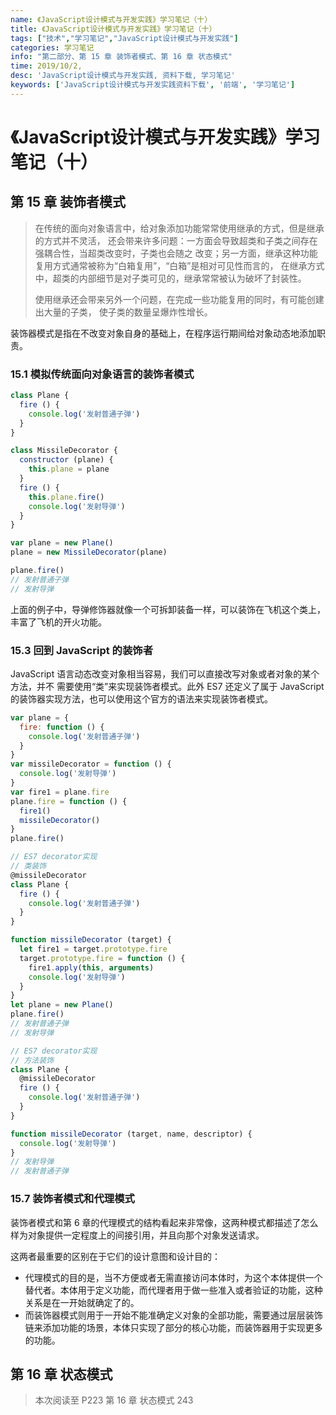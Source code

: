 ```yaml
---
name: 《JavaScript设计模式与开发实践》学习笔记（十）
title: 《JavaScript设计模式与开发实践》学习笔记（十）
tags: ["技术","学习笔记","JavaScript设计模式与开发实践"]
categories: 学习笔记
info: "第二部分、第 15 章 装饰者模式、第 16 章 状态模式"
time: 2019/10/2,
desc: 'JavaScript设计模式与开发实践, 资料下载, 学习笔记'
keywords: ['JavaScript设计模式与开发实践资料下载', '前端', '学习笔记']
---
```


# 《JavaScript设计模式与开发实践》学习笔记（十）

## 第 15 章 装饰者模式

> 在传统的面向对象语言中，给对象添加功能常常使用继承的方式，但是继承的方式并不灵活， 还会带来许多问题：一方面会导致超类和子类之间存在强耦合性，当超类改变时，子类也会随之 改变；另一方面，继承这种功能复用方式通常被称为“白箱复用”，“白箱”是相对可见性而言的， 在继承方式中，超类的内部细节是对子类可见的，继承常常被认为破坏了封装性。
>
> 使用继承还会带来另外一个问题，在完成一些功能复用的同时，有可能创建出大量的子类， 使子类的数量呈爆炸性增长。    

装饰器模式是指在不改变对象自身的基础上，在程序运行期间给对象动态地添加职责。

### 15.1 模拟传统面向对象语言的装饰者模式

```javascript
class Plane {
  fire () {
    console.log('发射普通子弹')
  }
}

class MissileDecorator {
  constructor (plane) {
    this.plane = plane
  }
  fire () {
    this.plane.fire()
    console.log('发射导弹')
  }
}

var plane = new Plane()
plane = new MissileDecorator(plane)

plane.fire()
// 发射普通子弹
// 发射导弹
```

上面的例子中，导弹修饰器就像一个可拆卸装备一样，可以装饰在飞机这个类上，丰富了飞机的开火功能。

### 15.3 回到 JavaScript 的装饰者

JavaScript 语言动态改变对象相当容易，我们可以直接改写对象或者对象的某个方法，并不 需要使用“类”来实现装饰者模式。此外 ES7 还定义了属于 JavaScript 的装饰器实现方法，也可以使用这个官方的语法来实现装饰者模式。

```javascript
var plane = {
  fire: function () {
    console.log('发射普通子弹')
  }
}
var missileDecorator = function () {
  console.log('发射导弹')
}
var fire1 = plane.fire
plane.fire = function () {
  fire1()
  missileDecorator()
}
plane.fire()
```

```javascript
// ES7 decorator实现
// 类装饰
@missileDecorator
class Plane {
  fire () {
    console.log('发射普通子弹')
  }
}

function missileDecorator (target) {
  let fire1 = target.prototype.fire
  target.prototype.fire = function () {
    fire1.apply(this, arguments)
    console.log('发射导弹')
  }
}
let plane = new Plane()
plane.fire()
// 发射普通子弹
// 发射导弹
```

```javascript
// ES7 decorator实现
// 方法装饰
class Plane {
  @missileDecorator
  fire () {
    console.log('发射普通子弹')
  }
}

function missileDecorator (target, name, descriptor) {
  console.log('发射导弹')
}
// 发射导弹
// 发射普通子弹
```

### 15.7 装饰者模式和代理模式

装饰者模式和第 6 章的代理模式的结构看起来非常像，这两种模式都描述了怎么样为对象提供一定程度上的间接引用，并且向那个对象发送请求。

这两者最重要的区别在于它们的设计意图和设计目的：

- 代理模式的目的是，当不方便或者无需直接访问本体时，为这个本体提供一个替代者。本体用于定义功能，而代理者用于做一些准入或者验证的功能，这种关系是在一开始就确定了的。
- 而装饰器模式则用于一开始不能准确定义对象的全部功能，需要通过层层装饰链来添加功能的场景，本体只实现了部分的核心功能，而装饰器用于实现更多的功能。

## 第 16 章 状态模式







>  本次阅读至 P223 第 16 章 状态模式 243